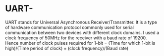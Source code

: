 # UART-
UART stands for Universal Asynchronous Receiver/Transmitter. It is a type of hardware communication protocol commonly used for serial communication between two devices with different clock domains.
I used a clock frequency of 50MHz for the receiver with a baud rate of 19200.
Hence number of clock pulses required for 1-bit = (Time for which 1-bit is high)/(Time period of clock)
                                                = (clock frequency)/(Baud rate)
